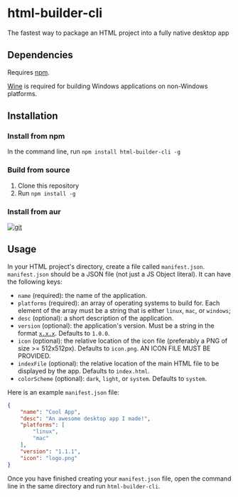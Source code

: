 # html-builder-cli
The fastest way to package an HTML project into a fully native desktop app
## Dependencies
Requires [npm](https://docs.npmjs.com/downloading-and-installing-node-js-and-npm).

[Wine](https://www.winehq.org/) is required for building Windows applications on non-Windows platforms.
## Installation
### Install from npm
In the command line, run `npm install html-builder-cli -g`
### Build from source
1. Clone this repository
2. Run `npm install -g`
### Install from aur
[![git](https://img.shields.io/aur/version/html-builder-cli-git)](https://aur.archlinux.org/packages/html-builder-cli-git)
## Usage
In your HTML project's directory, create a file called `manifest.json`. `manifest.json` should be a JSON file (not just a JS Object literal). It can have the following keys:
- `name` (required): the name of the application.
- `platforms` (required): an array of operating systems to build for. Each element of the array must be a string that is either `linux`, `mac`, or `windows`;
- `desc` (optional): a short description of the application.
- `version` (optional): the application's version. Must be a string in the format [`x.x.x`](https://www.akeeba.com/how-do-version-numbers-work.html). Defaults to `1.0.0`.
- `icon` (optional): the relative location of the icon file (preferably a PNG of size >= 512x512px). Defaults to `icon.png`. AN ICON FILE MUST BE PROVIDED.
- `indexFile` (optional): the relative location of the main HTML file to be displayed by the app. Defaults to `index.html`.
- `colorScheme` (optional): `dark`, `light`, or `system`. Defaults to `system`.

Here is an example `manifest.json` file:
```json
{
    "name": "Cool App",
    "desc": "An awesome desktop app I made!",
    "platforms": [
        "linux",
        "mac"
    ],
    "version": "1.1.1",
    "icon": "logo.png"
}
```
Once you have finished creating your `manifest.json` file, open the command line in the same directory and run `html-builder-cli`.
